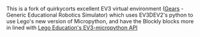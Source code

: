 This is a fork of quirkycorts excellent EV3 virtual environment ([Gears](https://github.com/QuirkyCort/gears) - Generic Educational Robotics Simulator) which uses EV3DEV2's python to use Lego's new version of Micropython, and have the Blockly blocks more in lined with [Lego Education's EV3-micropython API](https://pybricks.github.io/ev3-micropython)

